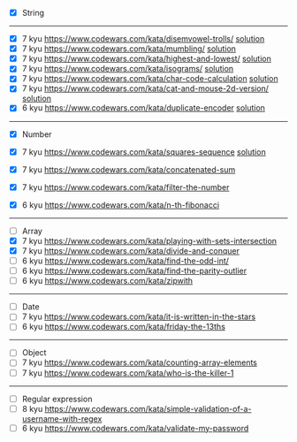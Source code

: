 - [x] String

---

- [x] 7 kyu https://www.codewars.com/kata/disemvowel-trolls/ [solution](src/strings/kata8/kata.ts)
- [x] 7 kyu https://www.codewars.com/kata/mumbling/ [solution](src/strings/kata9/kata.ts)
- [x] 7 kyu https://www.codewars.com/kata/highest-and-lowest/ [solution](src/strings/kata10/kata.ts)
- [x] 7 kyu https://www.codewars.com/kata/isograms/ [solution](src/strings/kata11/kata.ts)
- [x] 7 kyu https://www.codewars.com/kata/char-code-calculation [solution](src/strings/kata12/kata.ts)
- [x] 7 kyu https://www.codewars.com/kata/cat-and-mouse-2d-version/ [solution](src/strings/kata13/kata.ts)
- [x] 6 kyu https://www.codewars.com/kata/duplicate-encoder [solution](src/strings/kata14/kata.ts)

---

- [x] Number

- [x] 7 kyu https://www.codewars.com/kata/squares-sequence [solution](src/numbers/squares-sequence/solution.ts)
- [x] 7 kyu https://www.codewars.com/kata/concatenated-sum
- [x] 7 kyu https://www.codewars.com/kata/filter-the-number
- [x] 6 kyu https://www.codewars.com/kata/n-th-fibonacci

---

- [ ] Array
- [x] 7 kyu https://www.codewars.com/kata/playing-with-sets-intersection
- [x] 7 kyu https://www.codewars.com/kata/divide-and-conquer
- [ ] 6 kyu https://www.codewars.com/kata/find-the-odd-int/
- [ ] 6 kyu https://www.codewars.com/kata/find-the-parity-outlier
- [ ] 6 kyu https://www.codewars.com/kata/zipwith

---

- [ ] Date
- [ ] 7 kyu https://www.codewars.com/kata/it-is-written-in-the-stars
- [ ] 6 kyu https://www.codewars.com/kata/friday-the-13ths

---

- [ ] Object
- [ ] 7 kyu https://www.codewars.com/kata/counting-array-elements
- [ ] 7 kyu https://www.codewars.com/kata/who-is-the-killer-1

---

- [ ] Regular expression
- [ ] 8 kyu https://www.codewars.com/kata/simple-validation-of-a-username-with-regex
- [ ] 6 kyu https://www.codewars.com/kata/validate-my-password
